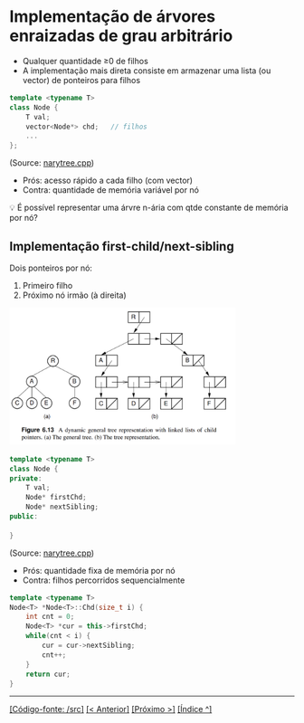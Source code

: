 # Implementação de árvores enraizadas de grau arbitrário

- Qualquer quantidade ≥0 de filhos
- A implementação mais direta consiste em armazenar uma lista (ou vector) de ponteiros para filhos

```cpp
template <typename T>
class Node {
    T val;
    vector<Node*> chd;   // filhos
    ...
};
```
(Source: [narytree.cpp](./src/narytree.cpp))

- Prós: acesso rápido a cada filho (com vector)
- Contra: quantidade de memória variável por nó

💡 É possível representar uma árvre n-ária com qtde constante de memória por nó?

## Implementação first-child/next-sibling

Dois ponteiros por nó:
1. Primeiro filho
2. Próximo nó irmão (à direita)

<img src="./first_chd_next_sibling.png" width=400/>


```cpp
template <typename T>
class Node {
private:
    T val;
    Node* firstChd;
    Node* nextSibling;
public:

}
```
(Source: [narytree.cpp](./src/narytree.cpp))


- Prós: quantidade fixa de memória por nó
- Contra: filhos percorridos sequencialmente

```cpp
template <typename T>
Node<T> *Node<T>::Chd(size_t i) {
    int cnt = 0;
    Node<T> *cur = this->firstChd;
    while(cnt < i) {
        cur = cur->nextSibling;
        cnt++;
    }
    return cur;
} 
```

___
[[Código-fonte: /src]](./src)   [[< Anterior]](../aula21/aula21.md) [[Próximo >]](../aula23/aula23.md) [[Índice ^]](../index.md)
